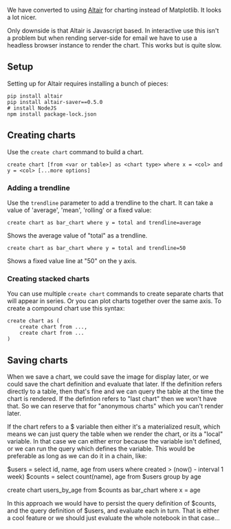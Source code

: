 We have converted to using [Altair](https://altair-viz.github.io/) for charting instead
of Matplotlib. It looks a lot nicer.

Only downside is that Altair is Javascript based. In interactive use this isn't a problem
but when rending server-side for email we have to use a headless browser instance to
render the chart. This works but is quite slow.

## Setup

Setting up for Altair requires installing a bunch of pieces:

    pip install altair
    pip install altair-saver==0.5.0
    # install NodeJS
    npm install package-lock.json

## Creating charts

Use the `create chart` command to build a chart.

    create chart [from <var or table>] as <chart type> where x = <col> and y = <col> [...more options]

### Adding a trendline

Use the `trendline` parameter to add a trendline to the chart. It can take a value of 'average', 'mean',
'rolling' or a fixed value:

    create chart as bar_chart where y = total and trendline=average

Shows the average value of "total" as a trendline.

    create chart as bar_chart where y = total and trendline=50

Shows a fixed value line at "50" on the y axis.

### Creating stacked charts

You can use multiple `create chart` commands to create separate charts that will appear in
series. Or you can plot charts together over the same axis. To create a compound chart
use this syntax:

    create chart as (
        create chart from ...,
        create chart from ...
    )

## Saving charts

When we save a chart, we could save the image for display later, or we could save the 
chart definition and evaluate that later. If the definition refers directly to a table,
then that's fine and we can query the table at the time the chart is rendered. If the
defintion refers to "last chart" then we won't have that. So we can reserve that for
"anonymous charts" which you can't render later.

If the chart refers to a $ variable then either it's a materialized result, which means
we can just query the table when we render the chart, or its a "local" variable. In
that case we can either error because the variable isn't defined, or we can run the
query which defines the variable. This would be preferable as long as we can do it in
a chain, like:

   $users = select id, name, age from users where created > (now() - interval 1 week)
   $counts = select count(name), age from $users group by age

   create chart users_by_age from $counts as bar_chart where x = age

In this approach we would have to persist the query definition of $counts, and the
query definition of $users, and evaluate each in turn. That is either a cool feature
or we should just evaluate the whole notebook in that case...
